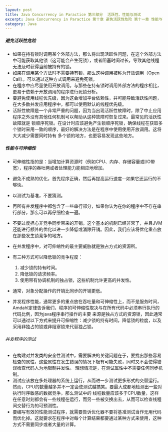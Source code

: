 ```yaml
---
layout: post
title: Java Concurrency in Paractice 第三部分  活跃性、性能与测试
excerpt: Java Concurrency in Paractice 第十章 避免活跃性危险 第十一章 性能与可伸缩性 第十二章 并发程序的测试
category: Java
---
```


##### 避免活跃性危险

- 如果在持有锁时调用某个外部方法，那么将出现活跃性问题，在这个外部方法中可能获取其他锁（这可能会产生死锁），或者阻塞时间过长，导致其他线程无法及时获得当前被持有的锁。
- 如果在调用某个方法时不需要持有锁，那么这种调用被称为开放调用（Open Call）。可以通过这种方式调用来避免死锁。
- 在程序中应尽量使用开放调用。与那些在持有锁时调用外部方法的程序相比，更易于依赖于开放调用的程序进行死锁分析。
- 要避免使用线程优先级，因为这会增加平台依赖性，并可能导致活跃性问题，在大多数并发应用程序中，都可以使用默认的线程优先级。
- 活跃性故障是一个非常严重的问题，因为当出现活跃性故障时，除了中止应用程序之外没有其他任何机制可以帮助从这种故障时恢复过来。最常见的活跃性故障就是
  锁顺序死锁。在设计时应该避免产生锁顺序死锁，确保线程在获取多个锁时采用一致的顺序，最好的解决方法是在程序中使用使用开放调用。这将大大减少需要同时持有
  多个锁的地方，也更容易发现这些地方。

##### 性能与可伸缩性

- 可伸缩性指的是：当增加计算资源时（例如CPU、内存、存储容量或I/O带宽），程序的吞吐两或者处理能力能相应地增加。
- 避免不成熟的优化，首先程序正确，然后再提高运行速度--如果它还运行的不够快。
- 以测试为基准，不要猜测。
- 再所有并发程序中都包含了一些串行部分，如果你认为在你的程序中不存在串行部分，那么可以再仔细检查一遍。
- 不要过度担心非竞争同步带来的开销。这个基本的机制已经非常了，并且JVM还能进行额外的优化以进一步降低或消除开销。因此，我们应该将优化重点放在那些发生锁竞争的地方。
- 在并发程序中，对可伸缩性的最主要威胁就是独占方式的资源所。
- 有三种方式可以降低锁的竞争程度：
  1. 减少锁的持有时间。
  2. 降低锁的请求频率。
  3. 使用带有协调机制的独占锁，这些机制允许更高的并发性。

- 通常，对象分配操作的开销比同步的开销更低。
- 并发程序性能，通常更多的重点放在吞吐量和可伸缩性上，而不是服务时间，Amdahl定律告诉我们，程序的可伸缩性取决与在所有代码中必须串行执行的代码比例，因为java程序串行操作的主要
  来源是独占方式的资源锁，因此通常可以通过以下方式来提升可伸缩性：减少锁的持有时间，降低锁的粒度，以及采用非独占的锁或非阻塞锁来代替独占锁。


###### 并发程序的测试

- 在构建对并发类的安全性测试中，需要解决的关键问题在于，要找出那些容易检查的属性，这些属性在发生错误的情况下极有可能失败，同时又不会使得错误检查代码人为地限制并发性。
  理想情况是，在测试属性中不需要任何同步机制。
- 测试应该放在多处理器的系统上运行，从而进一步测试更多形式的交替运行。然而，CPU的数量越多并不一定会使测试越搞笑。要最大成都地检测出一些对执行时序敏感的数据竞争，那么测试中的
  线程数量应该多于CPU数量，这样在任意时刻都会有一些线程在运行，而另一些被交换出去，从而可以检查线程间交替行为的可预测性。
- 要编写有效的性能测试程序，就需要告诉优化器不要将基准测试当作无用代码而优化掉。这就要求在程序中对每个计算结果都要通过某种方式来使用，这种方式不需要同步或者大量的计算。
    

